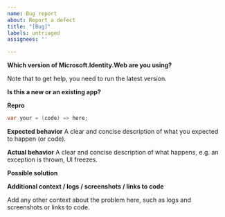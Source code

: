 ```yaml
---
name: Bug report
about: Report a defect
title: "[Bug]"
labels: untriaged
assignees: ''

---
```


**Which version of Microsoft.Identity.Web are you using?**

Note that to get help, you need to run the latest version.
<!-- E.g. Microsoft.Identity.Web 2.16.1 -->

**Is this a new or an existing app?**
<!-- Ex:
a. The app is in production and I have upgraded to a new version of Microsoft.Identity.Web*
b. The app is in production and I haven't upgraded Microsoft.Identity.Web*, but started seeing this issue.
c. This is a new app or an experiment.
-->

**Repro**

```csharp
var your = (code) => here;
```

**Expected behavior**
A clear and concise description of what you expected to happen (or code).

**Actual behavior**
A clear and concise description of what happens, e.g. an exception is thrown, UI freezes.

**Possible solution**
<!-- Only if you have suggestions on a fix for the bug. -->

**Additional context / logs / screenshots / links to code**
<!-- Please do not include any customer data or Personal Identifiable Information (PII) in any content posted to GitHub. See https://docs.microsoft.com/compliance/regulatory/gdpr#gdpr-faqs for more info on PII.-->
Add any other context about the problem here, such as logs and screenshots or links to code.
